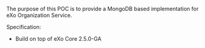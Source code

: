 The purpose of this POC is to provide a MongoDB based implementation for eXo Organization Service.

Specification:

- Build on top of eXo Core 2.5.0-GA